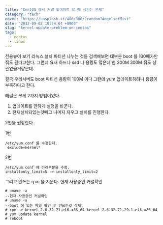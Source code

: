 ```yaml
---
title: "CentOS 에서 커널 업데이트 할 때 생기는 문제"
category: "tech"
cover: "https://unsplash.it/400/300/?random?AngelsofMist"
date: "2013-09-02 10:54:04 +0900"
slug: "kernel-update-problem-on-centos"
tags: 
  - centos
  - linux
---
```


전용뷰어 보기
리눅스 설치 파티션 나누는 것들 검색해보면 대부분 boot 를 100메가만줘도 된다고한다.
그런데 요새 하드나 ssd 나 용량도 많은데 한 200M 300M 줘도 상관없을거같은데.

결국 우리서버도 boot 파티션 용량이 100M 이다
그런데 yum 업데이트하려니 용량이 부족하다고 한다.

해결은 크게 2가지 방법이있다.

1. 업데이트를 안하게 설정을 바꾼다.
2. 현재설치되있는것빼고 나머지 지우고 설치를 진행한다.

2번을 권장한다.

1번
```
/etc/yum.conf 를 수정한다.
 exclude=kernel*
```

2번
```
/etc/yum.conf 에 아래부분을 수정.
installonly_limit=5 -> installonly_limit=2
```

그리고 안쓰는 rpm 을 지운다.
현재 사용중인 커널확인
```shell
# uname -a
--현재 사용중인 커널확인
# uname -a
--boot 에 있는 파일 확인 후 안쓰는것 삭제.
# rpm -e kernel-2.6.32-71.el6.x86_64 kernel-2.6.32-71.29.1.el6.x86_64
# yum update kernel
# reboot
```
